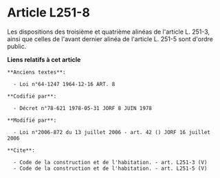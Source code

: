 # Article L251-8

Les dispositions des troisième et quatrième alinéas de l'article L. 251-3, ainsi que celles de l'avant dernier alinéa de
l'article L. 251-5 sont d'ordre public.

**Liens relatifs à cet article**

	**Anciens textes**:

	  - Loi n°64-1247 1964-12-16 ART. 8

	**Codifié par**:

	  - Décret n°78-621 1978-05-31 JORF 8 JUIN 1978

	**Modifié par**:

	  - Loi n°2006-872 du 13 juillet 2006 - art. 42 () JORF 16 juillet 2006

	**Cite**:

	  - Code de la construction et de l'habitation. - art. L251-3 (V)
	  - Code de la construction et de l'habitation. - art. L251-5 (V)
